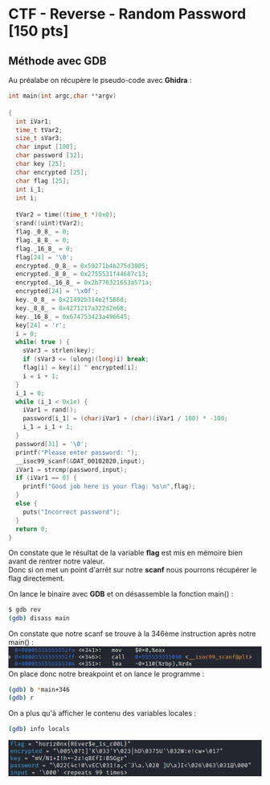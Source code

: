 # CTF - Reverse - Random Password [150 pts]
## Méthode avec GDB

Au préalabe on récupère le pseudo-code avec __Ghidra__ :

```c
int main(int argc,char **argv)

{
  int iVar1;
  time_t tVar2;
  size_t sVar3;
  char input [100];
  char password [32];
  char key [25];
  char encrypted [25];
  char flag [25];
  int i_1;
  int i;
  
  tVar2 = time((time_t *)0x0);
  srand((uint)tVar2);
  flag._0_8_ = 0;
  flag._8_8_ = 0;
  flag._16_8_ = 0;
  flag[24] = '\0';
  encrypted._0_8_ = 0x59271b4b275d3905;
  encrypted._8_8_ = 0x2755531f44687c13;
  encrypted._16_8_ = 0x2b776321653a571a;
  encrypted[24] = '\x0f';
  key._0_8_ = 0x21492b314e2f566d;
  key._8_8_ = 0x4271217a322d2e68;
  key._16_8_ = 0x674753423a496645;
  key[24] = 'r';
  i = 0;
  while( true ) {
    sVar3 = strlen(key);
    if (sVar3 <= (ulong)(long)i) break;
    flag[i] = key[i] ^ encrypted[i];
    i = i + 1;
  }
  i_1 = 0;
  while (i_1 < 0x1e) {
    iVar1 = rand();
    password[i_1] = (char)iVar1 + (char)(iVar1 / 100) * -100;
    i_1 = i_1 + 1;
  }
  password[31] = '\0';
  printf("Please enter password: ");
  __isoc99_scanf(&DAT_00102020,input);
  iVar1 = strcmp(password,input);
  if (iVar1 == 0) {
    printf("Good job here is your flag: %s\n",flag);
  }
  else {
    puts("Incorrect password");
  }
  return 0;
}
```
On constate que le résultat de la variable __flag__ est mis en mémoire bien avant de rentrer notre valeur.  
Donc si on met un point d'arrêt sur notre __scanf__ nous pourrons récupérer le flag directement.  

On lance le binaire avec __GDB__ et on désassemble la fonction main() :

```bash
$ gdb rev
(gdb) disass main
```
On constate que notre scanf se trouve à la 346ème instruction après notre main() :   
![Screenshot](img/capture1.png)  
On place donc notre breakpoint et on lance le programme :  
```bash
(gdb) b *main+346
(gdb) r
```
On a plus qu'à afficher le contenu des variables locales :  
```bash
(gdb) info locals
```
![Screenshot](img/capture2.png)  

